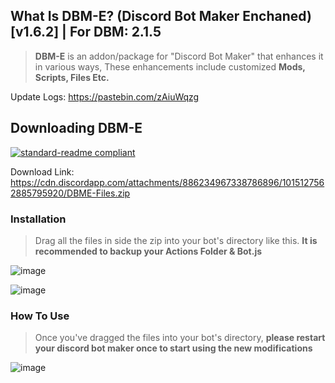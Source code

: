 ## What Is DBM-E? (Discord Bot Maker Enchaned) [v1.6.2] | For DBM: __2.1.5__

> **DBM-E** is an addon/package for "Discord Bot Maker" that enhances it in various ways, 
> These enhancements include customized **Mods, Scripts, Files Etc.**

Update Logs: https://pastebin.com/zAiuWqzg

## Downloading DBM-E
[![standard-readme compliant](https://img.shields.io/badge/Get/Download-DBME-blueviolet.svg?style=flat-square)](https://cdn.discordapp.com/attachments/886234967338786896/1015127562885795920/DBME-Files.zip)

Download Link: https://cdn.discordapp.com/attachments/886234967338786896/1015127562885795920/DBME-Files.zip

### Installation

> Drag all the files in side the zip into your bot's directory like this. **It is recommended to backup your Actions Folder & Bot.js**

![image](https://cdn.discordapp.com/attachments/916317602685546506/1011289457611251802/unknown.png)

![image](https://cdn.discordapp.com/attachments/916317602685546506/1011290474205675542/unknown.png)

### How To Use

> Once you've dragged the files into your bot's directory, **please restart your discord bot maker once to start using the new modifications**

![image](https://cdn.discordapp.com/attachments/916317602685546506/1011290348485615686/unknown.png)

